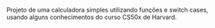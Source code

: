 Projeto de uma calculadora simples utilizando funções e switch cases, usando alguns conhecimentos do curso CS50x de Harvard.

